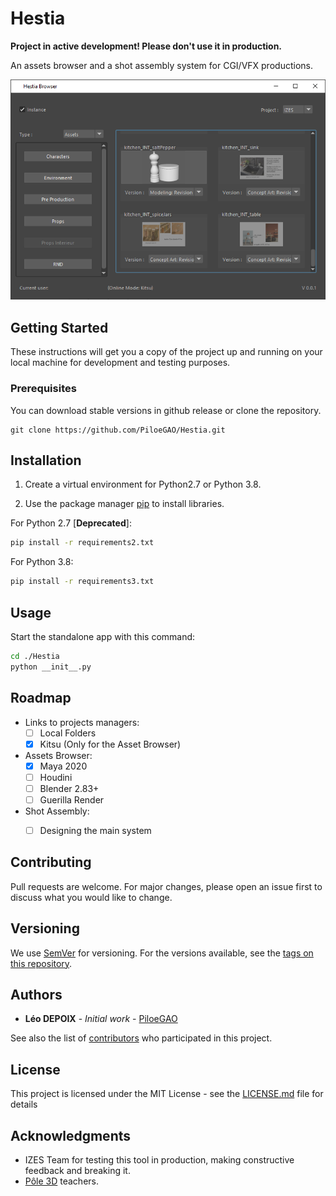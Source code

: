 # Hestia
**Project in active development! Please don't use it in production.**

An assets browser and a shot assembly system for CGI/VFX productions.

![Hestia (Asset Browser - V0.0.1)](./Hestia_0.0.1.png) 

## Getting Started

These instructions will get you a copy of the project up and running on your local machine for development and testing purposes.

### Prerequisites

You can download stable versions in github release or clone the repository.

```
git clone https://github.com/PiloeGAO/Hestia.git
```

## Installation

1. Create a virtual environment for Python2.7 or Python 3.8.

2. Use the package manager [pip](https://pip.pypa.io/en/stable/) to install libraries.

For Python 2.7 [**Deprecated**]:
```bash
pip install -r requirements2.txt
```

For Python 3.8:
```bash
pip install -r requirements3.txt
```

## Usage

Start the standalone app with this command:
```bash
cd ./Hestia
python __init__.py
```

## Roadmap

- Links to projects managers:
    - [ ] Local Folders
    - [x] Kitsu (Only for the Asset Browser)
- Assets Browser:
    - [x] Maya 2020
    - [ ] Houdini
    - [ ] Blender 2.83+
    - [ ] Guerilla Render
- Shot Assembly:
    - [ ] Designing the main system


## Contributing
Pull requests are welcome. For major changes, please open an issue first to discuss what you would like to change.

## Versioning

We use [SemVer](http://semver.org/) for versioning. For the versions available, see the [tags on this repository](https://github.com/your/project/tags). 

## Authors

* **Léo DEPOIX** - *Initial work* - [PiloeGAO](https://github.com/PiloeGAO)

See also the list of [contributors](https://github.com/your/project/contributors) who participated in this project.

## License

This project is licensed under the MIT License - see the [LICENSE.md](LICENSE.md) file for details

## Acknowledgments

* IZES Team for testing this tool in production, making constructive feedback and breaking it.
* [Pôle 3D](https://pole3d.com) teachers.